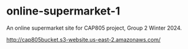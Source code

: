 # online-supermarket-1
An online supermarket site for CAP805 project, Group 2 Winter 2024.

http://cap805bucket.s3-website.us-east-2.amazonaws.com/
